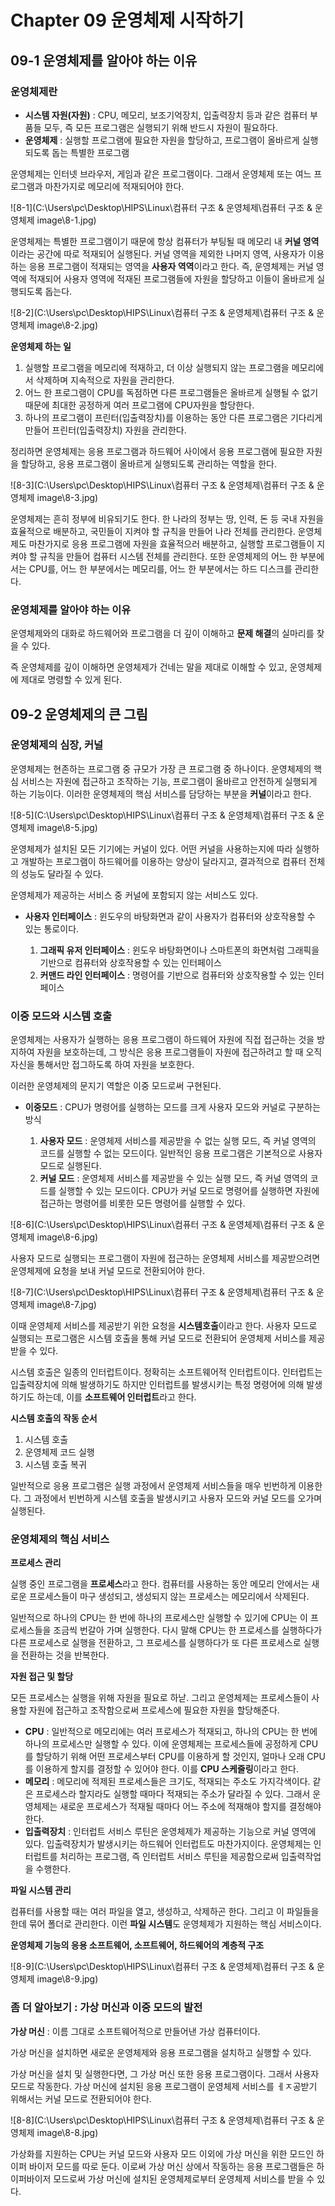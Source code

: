 # Chapter 09 운영체제 시작하기

## 09-1 운영체제를 알아야 하는 이유

### 운영체제란

- **시스템 자원(자원)** : CPU, 메모리, 보조기억장치, 입출력장치 등과 같은 컴퓨터 부품들 모두, 즉 모든 프로그램은 실행되기 위해 반드시 자원이 필요하다.
- **운영체제** : 실행할 프로그램에 필요한 자원을 할당하고, 프로그램이 올바르게 실행되도록 돕는 특별한 프로그램

운영체제는 인터넷 브라우저, 게임과 같은 프로그램이다. 그래서 운영체제 또는 여느 프로그램과 마찬가지로 메모리에 적재되어야 한다.

![8-1](C:\Users\pc\Desktop\HIPS\Linux\컴퓨터 구조 & 운영체제\컴퓨터 구조 & 운영체제 image\8-1.jpg)

운영체제는 특별한 프로그램이기 때문에 항상 컴퓨터가 부팅될 때 메모리 내 **커널 영역**이라는 공간에 따로 적재되어 실행된다. 커널 영역을 제외한 나머지 영역, 사용자가 이용하는 응용 프로그램이 적재되는 영역을 **사용자 역역**이라고 한다. 즉, 운영체제는 커널 영역에 적재되어 사용자 영역에 적재된 프로그램들에 자원을 할당하고 이들이 올바르게 실행되도록 돕는다.

![8-2](C:\Users\pc\Desktop\HIPS\Linux\컴퓨터 구조 & 운영체제\컴퓨터 구조 & 운영체제 image\8-2.jpg)

**운영체제 하는 일**

1. 실행할 프로그램을 메모리에 적재하고, 더 이상 실행되지 않는 프로그램을 메모리에서 삭제하며 지속적으로 자원을 관리한다.
2. 어느 한 프로그램이 CPU를 독점하면 다른 프로그램들은 올바르게 실행될 수 없기 때문에 최대한 공정하게 여러 프로그램에 CPU자원을 할당한다.
3. 하나의 프로그램이 프린터(입출력장치)를 이용하는 동안 다른 프로그램은 기다리게 만들어 프린터(입출력장치) 자원을 관리한다.

정리하면 운영체제는 응용 프로그램과 하드웨어 사이에서 응용 프로그램에 필요한 자원을 할당하고, 응용 프로그램이 올바르게 실행되도록 관리하는 역할을 한다.

![8-3](C:\Users\pc\Desktop\HIPS\Linux\컴퓨터 구조 & 운영체제\컴퓨터 구조 & 운영체제 image\8-3.jpg)

운영체제는 흔히 정부에 비유되기도 한다. 한 나라의 정부는 땅, 인력, 돈 등 국내 자원을 효율적으로 배분하고, 국민들이 지켜야 할 규칙을 만들어 나라 전체를 관리한다. 운영체제도 마찬가지로 응용 프로그램에 자원을 효율적으러 배분하고, 실행할 프로그램들이 지켜야 할 규칙을 만들어 컴퓨터 시스템 전체를 관리한다. 또한 운영체제의 어느 한 부분에서는 CPU를, 어느 한 부분에서는 메모리를, 어느 한 부분에서는 하드 디스크를 관리한다.

### 운영체제를 알아야 하는 이유

운영체제와의 대화로 하드웨어와 프로그램을 더 깊이 이해하고 **문제 해결**의 실마리를 찾을 수 있다.

즉 운영체제를 깊이 이해하면 운영체제가 건네는 말을 제대로 이해할 수 있고, 운영체제에 제대로 명령할 수 있게 된다. 

## 09-2 운영체제의 큰 그림

### 운영체제의 심장, 커널

운영체제는 현존하는 프로그램 중 규모가 가장 큰 프로그램 중 하나이다. 운영체제의 핵심 서비스는 자원에 접근하고 조작하는 기능, 프로그램이 올바르고 안전하게 실행되게 하는 기능이다. 이러한 운영체제의 핵심 서비스를 담당하는 부분을 **커널**이라고 한다.

![8-5](C:\Users\pc\Desktop\HIPS\Linux\컴퓨터 구조 & 운영체제\컴퓨터 구조 & 운영체제 image\8-5.jpg)

운영체제가 설치된 모든 기기에는 커널이 있다. 어떤 커널을 사용하는지에 따라 실행하고 개발하는 프로그램이 하드웨어를 이용하는 양상이 달라지고, 결과적으로 컴퓨터 전체의 성능도 달라질 수 있다.

운영체제가 제공하는 서비스 중 커널에 포함되지 않는 서비스도 있다.

- **사용자 인터페이스** :  윈도우의 바탕화면과 같이 사용자가 컴퓨터와 상호작용할 수 있는 통로이다.

	1. **그래픽 유저 인터페이스** : 윈도우 바탕화면이나 스마트폰의 화면처럼 그래픽을 기반으로 컴퓨터와 상호작용할 수 있는 인터페이스
	1. **커맨드 라인 인터페이스** : 명령어를 기반으로 컴퓨터와 상호작용할 수 있는 인터페이스

### 이중 모드와 시스템 호출

운영체제는 사용자가 실행하는 응용 프로그램이 하드웨어 자원에 직접 접근하는 것을 방지하여 자원을 보호하는데, 그 방식은 응용 프로그램들이 자원에 접근하려고 할 때 오직 자신을 통해서만 접그하도록 하여 자원을 보호한다.

이러한 운영체제의 문지기 역할은 이중 모드로써 구현된다.

- **이중모드** : CPU가 명령어를 실행하는 모드를 크게 사용자 모드와 커널로 구분하는 방식

 	1. **사용자 모드** : 운영체제 서비스를 제공받을 수 없는 실행 모드, 즉 커널 영역의 코드를 실행할 수 없는 모드이다. 일반적인 응용 프로그램은 기본적으로 사용자 모드로 실행된다.
 	2. **커널 모드** : 운영체제 서비스를 제공받을 수 있는 실행 모드, 즉 커널 영역의 코드를 실행할 수 있는 모드이다. CPU가 커널 모드로 명령어를 실행하면 자원에 접근하는 명령어를 비롯한 모든 명령어를 실행할 수 있다.

![8-6](C:\Users\pc\Desktop\HIPS\Linux\컴퓨터 구조 & 운영체제\컴퓨터 구조 & 운영체제 image\8-6.jpg)

사용자 모드로 실행되는 프로그램이 자원에 접근하는 운영체제 서비스를 제공받으려면 운영체제에 요청을 보내 커널 모드로 전환되어야 한다. 

![8-7](C:\Users\pc\Desktop\HIPS\Linux\컴퓨터 구조 & 운영체제\컴퓨터 구조 & 운영체제 image\8-7.jpg)

이때 운영체제 서비스를 제공받기 위한 요청을 **시스템호출**이라고 한다. 사용자 모드로 실행되는 프로그램은 시스템 호출을 통해 커널 모드로 전환되어 운영체제 서비스를 제공받을 수 있다.

시스템 호출은 일종의 인터럽트이다. 정확히는 소프트웨어적 인터럽트이다. 인터럽트는 입출력장치에 의해 발생하기도 하지만 인터럽트를 발생시키는 특정 명령어에 의해 발생하기도 하는데, 이를 **소프트웨어 인터럽트**라고 한다.

**시스템 호출의 작동 순서**

1. 시스템 호출
2. 운영체제 코드 실행
3. 시스템 호출 복귀

일반적으로 응용 프로그램은 실행 과정에서 운영체제 서비스들을 매우 빈번하게 이용한다. 그 과정에서 빈번하게 시스템 호출을 발생시키고 사용자 모드와 커널 모드를 오가며 실행된다.

### 운영체제의 핵심 서비스

**프로세스 관리**

실행 중인 프로그램을 **프로세스**라고 한다. 컴퓨터를 사용하는 동안 메모리 안에서는 새로운 프로세스들이 마구 생성되고, 생성되지 않는 프로세스는 메모리에서 삭제된다.

일반적으로 하나의 CPU는 한 번에 하나의 프로세스만 실행할 수 있기에 CPU는 이 프로세스들을 조금씩 번갈아 가며 실행한다. 다시 말해 CPU는 한 프로세스를 실행하다가 다른 프로세스로 실행을 전환하고, 그 프로세스를 실행하다가 또 다른 프로세스로 실행을 전환하는 것을 반복한다.

**자원 접근 및 할당**

모든 프로세스는 실행을 위해 자원을 필요로 하낟. 그리고 운영체제는 프로세스들이 사용할 자원에 접근하고 조작함으로써 프로세스에 필요한 자원을 할당해준다.

- **CPU** : 일반적으로 메모리에는 여러 프로세스가 적재되고, 하나의 CPU는 한 번에 하나의 프로세스만 실행할 수 있다. 이에 운영체제는 프로세스들에 공정하게 CPU를 할당하기 위해 어떤 프로세스부터 CPU를 이용하게 할 것인지, 얼마나 오래 CPU를 이용하게 할지를 결정할 수 있어야 한다. 이를 **CPU 스케줄링**이라고 한다.
- **메모리** : 메모리에 적제된 프로세스들은 크기도, 적재되는 주소도 가지각색이다. 같은 프로세스라 할지라도 실행할 때마다 적재되는 주소가 달라질 수 있다. 그래서 운영체제는 새로운 프로세스가 적재될 때마다 어느 주소에 적재해야 할지를 결정해야한다. 
- **입출력장치** : 인터럽트 서비스 루틴은 운영체제가 제공하는 기능으로 커널 영역에 있다. 입출력장치가 발생시키는 하드웨어 인터럽트도 마찬가지이다. 운영체제는 인터럽트를 처리하는 프로그램, 즉 인터럽트 서비스 루틴을 제공함으로써 입출력작업을 수행한다.



**파일 시스템 관리**

컴퓨터를 사용할 때는 여러 파일을 열고, 생성하고, 삭제하곤 한다. 그리고 이 파일들을 한데 묶어 폴더로 관리한다. 이런 **파일 시스템**도 운영체제가 지원하는 핵심 서비스이다.

**운영체제 기능의 응용 소프트웨어, 소프트웨어, 하드웨어의 계층적 구조**

![8-9](C:\Users\pc\Desktop\HIPS\Linux\컴퓨터 구조 & 운영체제\컴퓨터 구조 & 운영체제 image\8-9.jpg)

### 좀 더 알아보기 : 가상 머신과 이중 모드의 발전

**가상 머신** : 이름 그대로 소프트웨어적으로 만들어낸 가상 컴퓨터이다.

가상 머신을 설치하면 새로운 운영체제와 응용 프로그램을 설치하고 실행할 수 있다.

가상 머신을 설치 및 실행한다면, 그 가상 머신 또한 응용 프로그램이다. 그래서 사용자 모드로 작동한다. 가상 머신에 설치된 응용 프로그램이 운영체제 서비스를 ㅔㅈ공받기 위해서는 커널 모드로 전환되어야 한다. 

![8-8](C:\Users\pc\Desktop\HIPS\Linux\컴퓨터 구조 & 운영체제\컴퓨터 구조 & 운영체제 image\8-8.jpg)

가상화를 지원하는 CPU는 커널 모드와 사용자 모드 이외에 가상 머신을 위한 모드인 하이퍼 바이저 모드를 따로 둔다. 이로써 가상 머신 상에서 작동하는 응용 프로그램들은 하이퍼바이저 모드로써 가상 머신에 설치된 운영체제로부터 운영체제 서비스를 받을 수 있다.



